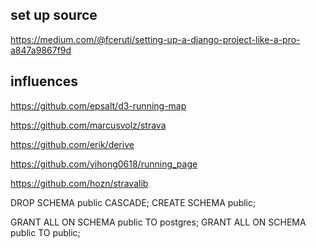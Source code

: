 ## set up source
https://medium.com/@fceruti/setting-up-a-django-project-like-a-pro-a847a9867f9d


## influences
https://github.com/epsalt/d3-running-map

https://github.com/marcusvolz/strava

https://github.com/erik/derive

https://github.com/yihong0618/running_page

https://github.com/hozn/stravalib


DROP SCHEMA public CASCADE;
CREATE SCHEMA public;


GRANT ALL ON SCHEMA public TO postgres;
GRANT ALL ON SCHEMA public TO public;